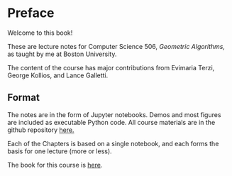 # Preface

Welcome to this book!

These are lecture notes for Computer Science 506, _Geometric
Algorithms,_ as taught by me at Boston University.

The content of the course has major contributions from Evimaria Terzi,
George Kollios, and Lance Galletti.

## Format

The notes are in the form of Jupyter notebooks.   Demos and most figures
are included as executable Python code.   All course materials are in
the github repository
[here.](https://github.com/mcrovella/CS506-Computational-Tools-for-Data-Science)

Each of the Chapters is based on a single notebook, and each forms the
basis for one lecture (more or less).

The book for this course is [here](http://mcrovella.github.io/CS506-Computational-Tools-for-Data-Science/).



